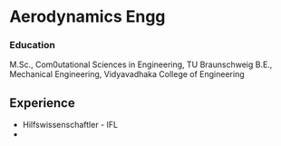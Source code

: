 # Aerodynamics Engg

### Education

M.Sc., Com0utational Sciences in Engineering, TU Braunschweig
B.E., Mechanical Engineering, Vidyavadhaka College of Engineering

## Experience
- Hilfswissenschaftler - IFL
- 
